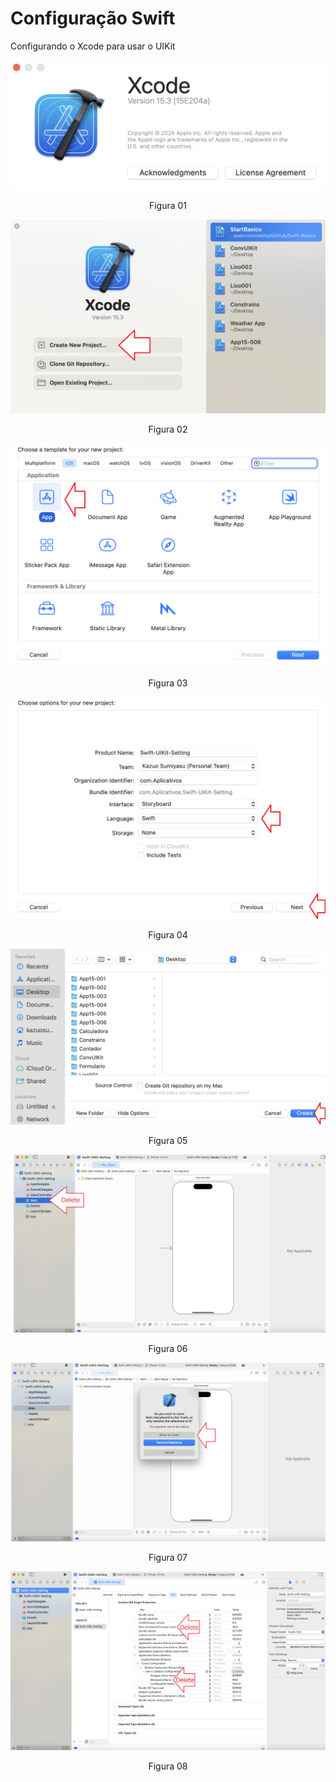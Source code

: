 # Configuração Swift

Configurando o Xcode para usar o UIKit

![](Imagens/Swift-UIKit-Configuracao-Img01.png)

<div align="center">
Figura 01
</div>

![](Imagens/Swift-UIKit-Configuracao-Img02.png)

<div align="center">
Figura 02
</div>

![](Imagens/Swift-UIKit-Configuracao-Img03.png)

<div align="center">
Figura 03
</div>

![](Imagens/Swift-UIKit-Configuracao-Img04.png)

<div align="center">
Figura 04
</div>

![](Imagens/Swift-UIKit-Configuracao-Img05.png)

<div align="center">
Figura 05
</div>

![](Imagens/Swift-UIKit-Configuracao-Img06.png)

<div align="center">
Figura 06
</div>

![](Imagens/Swift-UIKit-Configuracao-Img07.png)

<div align="center">
Figura 07
</div>

![](Imagens/Swift-UIKit-Configuracao-Img08.png)

<div align="center">
Figura 08
</div>


